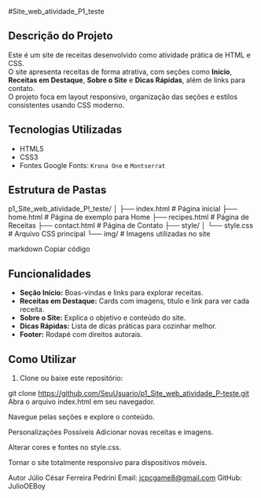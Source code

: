 #Site_web_atividade_P1_teste

## Descrição do Projeto
Este é um site de receitas desenvolvido como atividade prática de HTML e CSS.  
O site apresenta receitas de forma atrativa, com seções como **Início**, **Receitas em Destaque**, **Sobre o Site** e **Dicas Rápidas**, além de links para contato.  
O projeto foca em layout responsivo, organização das seções e estilos consistentes usando CSS moderno.

## Tecnologias Utilizadas
- HTML5
- CSS3
- Fontes Google Fonts: `Krona One` e `Montserrat`

## Estrutura de Pastas
p1_Site_web_atividade_P!_teste/
│
├── index.html # Página inicial
├── home.html # Página de exemplo para Home
├── recipes.html # Página de Receitas
├── contact.html # Página de Contato
├── style/
│ └── style.css # Arquivo CSS principal
└── img/ # Imagens utilizadas no site

markdown
Copiar código

## Funcionalidades
- **Seção Início:** Boas-vindas e links para explorar receitas.  
- **Receitas em Destaque:** Cards com imagens, título e link para ver cada receita.  
- **Sobre o Site:** Explica o objetivo e conteúdo do site.  
- **Dicas Rápidas:** Lista de dicas práticas para cozinhar melhor.  
- **Footer:** Rodapé com direitos autorais.

## Como Utilizar
1. Clone ou baixe este repositório:

git clone https://github.com/SeuUsuario/p1_Site_web_atividade_P-teste.git
Abra o arquivo index.html em seu navegador.

Navegue pelas seções e explore o conteúdo.

Personalizações Possíveis
Adicionar novas receitas e imagens.

Alterar cores e fontes no style.css.

Tornar o site totalmente responsivo para dispositivos móveis.

Autor
Júlio César Ferreira Pedrini
Email: jcpcgame8@gmail.com
GitHub: JulioOEBoy
